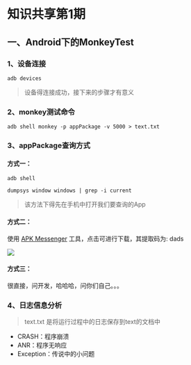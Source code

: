 # 知识共享第1期

## 一、Android下的MonkeyTest

### 1、设备连接

```
adb devices
```

> 设备得连接成功，接下来的步骤才有意义

### 2、monkey测试命令

```
adb shell monkey -p appPackage -v 5000 > text.txt
```

### 3、appPackage查询方式

#### 方式一：

```
adb shell 

dumpsys window windows | grep -i current
```

>  该方法下得先在手机中打开我们要查询的App

#### 方式二：

使用 [APK Messenger]( https://pan.baidu.com/s/1QtUXiJq4ktHIoy47W8OSrg) 工具，点击可进行下载，其提取码为: dads 

![](http://pic.yuti.site/doc_APKMessenger.png)

#### 方式三：

很直接，问开发，哈哈哈，问你们自己。。。

### 4、日志信息分析

> text.txt 是将运行过程中的日志保存到text的文档中

* CRASH：程序崩溃
* ANR：程序无响应
* Exception：传说中的小问题

